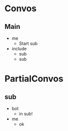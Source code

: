 # Convos
## Main
- me
  - Start sub
- include
  - sub
  - sub
# PartialConvos
## sub
- bot
  - in sub!
- me
  - ok
